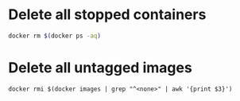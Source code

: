 Delete all stopped containers
=============================

```bash
docker rm $(docker ps -aq)
```

Delete all untagged images
==========================

```
docker rmi $(docker images | grep "^<none>" | awk '{print $3}')
```  
